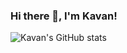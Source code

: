 <h3>Hi there 👋, I'm Kavan!</h3>

![Kavan's GitHub stats](https://github-readme-stats.vercel.app/api?username=Kavan-Dalwadi)


